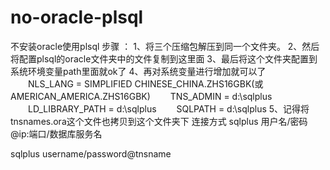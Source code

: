 # no-oracle-plsql
不安装oracle使用plsql
步骤 ：
1、将三个压缩包解压到同一个文件夹。
2、然后将配置plsql的oracle文件夹中的文件复制到这里面
3、最后将这个文件夹配置到系统环境变量path里面就ok了
4、再对系统变量进行增加就可以了
　　NLS_LANG = SIMPLIFIED CHINESE_CHINA.ZHS16GBK(或AMERICAN_AMERICA.ZHS16GBK)
　　TNS_ADMIN = d:\sqlplus
　　LD_LIBRARY_PATH = d:\sqlplus
　　SQLPATH = d:\sqlplus
5、记得将tnsnames.ora这个文件也拷贝到这个文件夹下
连接方式
sqlplus 用户名/密码@ip:端口/数据库服务名

sqlplus username/password@tnsname
